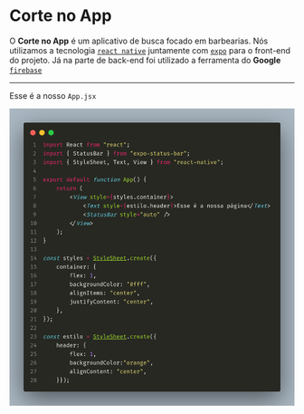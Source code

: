 # Corte  no App

O **Corte no App** é um aplicativo de busca focado em barbearias.
Nós utilizamos a tecnologia [`react native`](https://reactnative.dev/) juntamente com [`expo`](https://expo.dev/) para o front-end do projeto. Já na parte de back-end foi utilizado a ferramenta do **Google** [`firebase`](https://firebase.google.com/)

---
Esse é a nosso `App.jsx`

![codigo](/corte_no_app/assets/code.png)